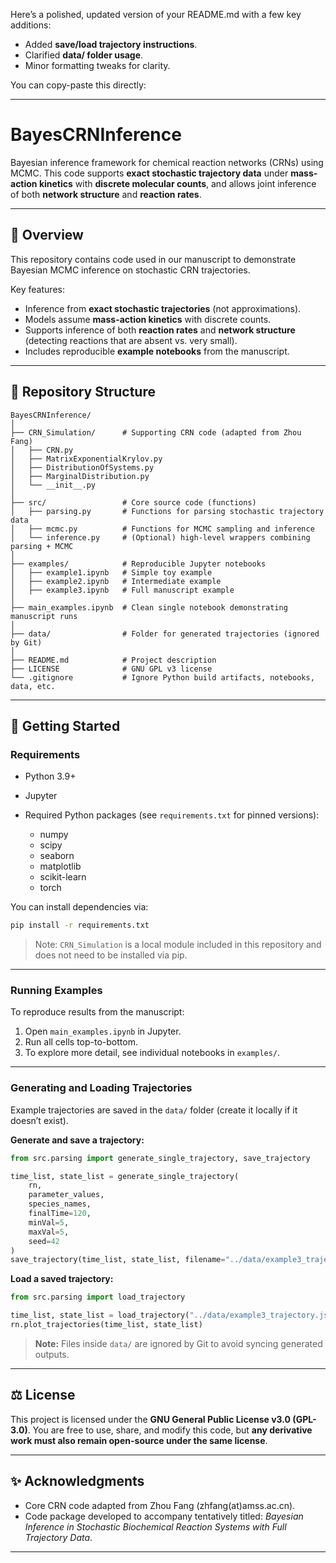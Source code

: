 Here’s a polished, updated version of your README.md with a few key additions:

* Added **save/load trajectory instructions**.
* Clarified **data/ folder usage**.
* Minor formatting tweaks for clarity.

You can copy-paste this directly:

---

# BayesCRNInference

Bayesian inference framework for chemical reaction networks (CRNs) using MCMC.
This code supports **exact stochastic trajectory data** under **mass-action kinetics** with **discrete molecular counts**, and allows joint inference of both **network structure** and **reaction rates**.

---

## 📖 Overview

This repository contains code used in our manuscript to demonstrate Bayesian MCMC inference on stochastic CRN trajectories.

Key features:

* Inference from **exact stochastic trajectories** (not approximations).
* Models assume **mass-action kinetics** with discrete counts.
* Supports inference of both **reaction rates** and **network structure** (detecting reactions that are absent vs. very small).
* Includes reproducible **example notebooks** from the manuscript.

---

## 📂 Repository Structure

```text
BayesCRNInference/
│
├── CRN_Simulation/      # Supporting CRN code (adapted from Zhou Fang)
│   ├── CRN.py
│   ├── MatrixExponentialKrylov.py
│   ├── DistributionOfSystems.py
│   ├── MarginalDistribution.py
│   └── __init__.py  
│
├── src/                 # Core source code (functions)
│   ├── parsing.py       # Functions for parsing stochastic trajectory data
│   ├── mcmc.py          # Functions for MCMC sampling and inference
│   └── inference.py     # (Optional) high-level wrappers combining parsing + MCMC
│
├── examples/            # Reproducible Jupyter notebooks
│   ├── example1.ipynb   # Simple toy example
│   ├── example2.ipynb   # Intermediate example
│   ├── example3.ipynb   # Full manuscript example
│
├── main_examples.ipynb  # Clean single notebook demonstrating manuscript runs
│
├── data/                # Folder for generated trajectories (ignored by Git)
│
├── README.md            # Project description
├── LICENSE              # GNU GPL v3 license
└── .gitignore           # Ignore Python build artifacts, notebooks, data, etc.
```

---

## 🚀 Getting Started

### Requirements

* Python 3.9+
* Jupyter
* Required Python packages (see `requirements.txt` for pinned versions):

  * numpy
  * scipy
  * seaborn
  * matplotlib
  * scikit-learn
  * torch

You can install dependencies via:

```bash
pip install -r requirements.txt
```

> Note: `CRN_Simulation` is a local module included in this repository and does not need to be installed via pip.

---

### Running Examples

To reproduce results from the manuscript:

1. Open `main_examples.ipynb` in Jupyter.
2. Run all cells top-to-bottom.
3. To explore more detail, see individual notebooks in `examples/`.

---

### Generating and Loading Trajectories

Example trajectories are saved in the `data/` folder (create it locally if it doesn’t exist).

**Generate and save a trajectory:**

```python
from src.parsing import generate_single_trajectory, save_trajectory

time_list, state_list = generate_single_trajectory(
    rn,
    parameter_values,
    species_names,
    finalTime=120,
    minVal=5,
    maxVal=5,
    seed=42
)
save_trajectory(time_list, state_list, filename="../data/example3_trajectory.json")
```

**Load a saved trajectory:**

```python
from src.parsing import load_trajectory

time_list, state_list = load_trajectory("../data/example3_trajectory.json")
rn.plot_trajectories(time_list, state_list)
```

> **Note:** Files inside `data/` are ignored by Git to avoid syncing generated outputs.

---

## ⚖️ License

This project is licensed under the **GNU General Public License v3.0 (GPL-3.0)**.
You are free to use, share, and modify this code, but **any derivative work must also remain open-source under the same license**.

---

## ✨ Acknowledgments

* Core CRN code adapted from Zhou Fang (zhfang(at)amss.ac.cn).
* Code package developed to accompany tentatively titled: *Bayesian Inference in Stochastic Biochemical Reaction Systems with Full Trajectory Data*.

---


